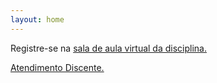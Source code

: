```yaml
---
layout: home
---
```


Registre-se na [sala de aula virtual da disciplina.](https://classroom.google.com/c/Njg0ODMxMjA3NTEx?cjc=qbg4y3b)

[Atendimento Discente.](https://danielsaad.com/contato)
